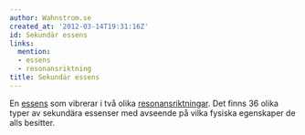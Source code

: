 ```yaml
---
author: Wahnstrom.se
created_at: '2012-03-14T19:31:16Z'
id: Sekundär essens
links:
  mention:
  - essens
  - resonansriktning
title: Sekundär essens
---
```


En [essens] som vibrerar i två olika [resonansriktningar]. Det finns 36 olika typer av sekundära
essenser med avseende på vilka fysiska egenskaper de alls besitter.

  [essens]: essens
  [resonansriktningar]: resonansriktning